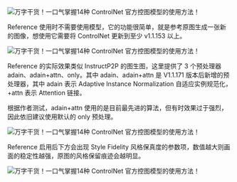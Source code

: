 

![万字干货！一口气掌握14种 ControlNet 官方控图模型的使用方法！](https://image.uisdc.com/wp-content/uploads/2023/09/uisdc-sx-20230925-70.jpg)

Reference 使用时不需要使用模型，它的功能很简单，就是参考原图生成一张新的图像，想使用它需要将 ControlNet 更新到至少 v1.1.153 以上。

![万字干货！一口气掌握14种 ControlNet 官方控图模型的使用方法！](https://image.uisdc.com/wp-content/uploads/2023/09/uisdc-sx-20230925-71.jpg)

Reference 的实际效果类似 InstructP2P 的图生图，这里提供了 3 个预处理器 adain、adain+attn、only。其中 adain、adain+attn 是 V1.1.171 版本后新增的预处理器，其中 adain 表示 Adaptive Instance Normalization 自适应实例规范化，+attn 表示 Attention 链接。

根据作者测试，adain+attn 使用的是目前最先进的算法，但有时效果过于强烈，因此依旧建议使用默认的 only 预处理。

![万字干货！一口气掌握14种 ControlNet 官方控图模型的使用方法！](https://image.uisdc.com/wp-content/uploads/2023/09/uisdc-sx-20230925-72.jpg)

Reference 启用后下方会出现 Style Fidelity 风格保真度的参数项，数值越大则画面的稳定性越强，原图的风格保留痕迹会越明显。

![万字干货！一口气掌握14种 ControlNet 官方控图模型的使用方法！](https://image.uisdc.com/wp-content/uploads/2023/09/uisdc-sx-20230925-73.jpg)